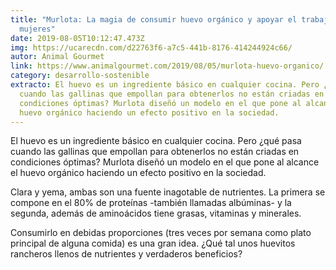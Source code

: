 ```yaml
---
title: "Murlota: La magia de consumir huevo orgánico y apoyar el trabajo de las
  mujeres"
date: 2019-08-05T10:12:47.473Z
img: https://ucarecdn.com/d22763f6-a7c5-441b-8176-414244924c66/
autor: Animal Gourmet
link: https://www.animalgourmet.com/2019/08/05/murlota-huevo-organico/
category: desarrollo-sostenible
extracto: El huevo es un ingrediente básico en cualquier cocina. Pero ¿qué pasa
  cuando las gallinas que empollan para obtenerlos no están criadas en
  condiciones óptimas? Murlota diseñó un modelo en el que pone al alcance el
  huevo orgánico haciendo un efecto positivo en la sociedad.
---
```

El huevo es un ingrediente básico en cualquier cocina. Pero ¿qué pasa cuando las gallinas que empollan para obtenerlos no están criadas en condiciones óptimas? Murlota diseñó un modelo en el que pone al alcance el huevo orgánico haciendo un efecto positivo en la sociedad.

Clara y yema, ambas son una fuente inagotable de nutrientes. La primera se compone en el 80% de proteínas -también llamadas albúminas- y la segunda, además de aminoácidos tiene grasas, vitaminas y minerales.

Consumirlo en debidas proporciones (tres veces por semana como plato principal de alguna comida) es una gran idea. ¿Qué tal unos huevitos rancheros llenos de nutrientes y verdaderos beneficios?